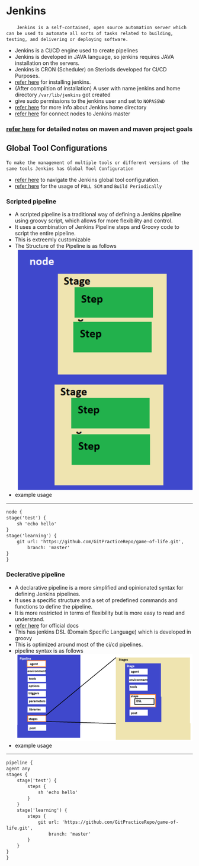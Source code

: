 # Jenkins

        Jenkins is a self-contained, open source automation server which can be used to automate all sorts of tasks related to building, testing, and delivering or deploying software.

* Jenkins is a CI/CD engine used to create pipelines
* Jenkins is developed in JAVA language, so jenkins requires JAVA installation on the servers.
* Jenkins is CRON (Scheduler) on Steriods developed for CI/CD Purposes.
* [refer here](https://directdevops.blog/2022/09/17/devops-classroomnotes-17-sep-2022/) for installing jenkins.
* (After complition of installation) A user with name jenkins and home directory `/var/lib/jenkins` got created
* give sudo permissions to the jenkins user and set to `NOPASSWD`
*  [refer here](https://directdevops.blog/2022/09/17/devops-classroomnotes-17-sep-2022-2/) for more info about Jenkins home directory
*   [refer here](https://directdevops.blog/2022/09/17/devops-classroomnotes-17-sep-2022-2/) for connect nodes to Jenkins master
###  [refer here](https://directdevops.blog/2022/09/18/devops-classroomnotes-18-sep-2022/) for detailed notes on maven and maven project goals
## Global Tool Configurations
    To make the management of multiple tools or different versions of the same tools Jenkins has Global Tool Configuration
* [refer here](https://directdevops.blog/2022/09/22/devops-classroomnotes-22-sep-2022/) to navigate the Jenkins global tool configuration.
* [refer here](https://directdevops.blog/2022/09/24/devops-classroomnotes-24-sep-2022/) for the usage of `POLL SCM` and `Build Periodically`
### Scripted pipeline
* A scripted pipeline is a traditional way of defining a Jenkins pipeline using groovy script, which allows for more flexibility and control.
* It uses a combination of Jenkins Pipeline steps and Groovy code to script the entire pipeline.
* This is extreemly customizable
* The Structure of the Pipeline is as follows
   ![Image](./Images/jenkins1.png)
* example usage
---
    node {
    stage('test') {
        sh 'echo hello'
    }
    stage('learning') {
        git url: 'https://github.com/GitPracticeRepo/game-of-life.git',
            branch: 'master'
    }
    }
### Declerative pipeline
* A declarative pipeline is a more simplified and opinionated syntax for defining Jenkins pipelines.
* It uses a specific structure and a set of predefined commands and functions to define the pipeline.
* It is more restricted in terms of flexibility but is more easy to read and understand.
* [refer here](https://www.jenkins.io/doc/book/pipeline/syntax/) for official docs
* This has jenkins DSL (Domain Specific Language) which is developed in groovy
* This is optimized around most of the ci/cd pipelines.
* pipeline syntax is as follows ![Image](./Images/jenkins2.png)
* example usage
---
    pipeline {
    agent any
    stages {
        stage('test') {
            steps {
                sh 'echo hello'
            }
        }
        stage('learning') {
            steps {
                git url: 'https://github.com/GitPracticeRepo/game-of-life.git', 
                    branch: 'master'
            }
        }
    }
    }
